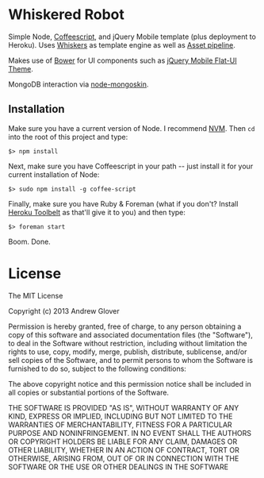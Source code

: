 # Whiskered Robot 

Simple Node, [Coffeescript](http://coffeescript.org/), and jQuery Mobile template (plus deployment to Heroku). Uses [Whiskers](https://github.com/gsf/whiskers.js) as template engine as well as [Asset pipeline](https://github.com/rlidwka/asset-pipeline).

Makes use of [Bower](http://bower.io/) for UI components such as [jQuery Mobile Flat-UI Theme](https://github.com/ququplay/jquery-mobile-flat-ui-theme).

MongoDB interaction via [node-mongoskin](https://github.com/kissjs/node-mongoskin).

## Installation 

Make sure you have a current version of Node. I recommend [NVM](http://thediscoblog.com/blog/2013/03/12/node-in-3-commands/). Then `cd` into the root of this project and type:

`$> npm install`

Next, make sure you have Coffeescript in your path -- just install it for your current installation of Node:

`$> sudo npm install -g coffee-script`


Finally, make sure you have Ruby & Foreman (what if you don't? Install [Heroku Toolbelt](https://toolbelt.heroku.com/) as that'll give it to you) and then type:

`$> foreman start`

Boom. Done. 

# License

The MIT License

Copyright (c) 2013 Andrew Glover

Permission is hereby granted, free of charge, to any person obtaining a copy of this software and associated documentation files (the "Software"), to deal in the Software without restriction, including without limitation the rights to use, copy, modify, merge, publish, distribute, sublicense, and/or sell copies of the Software, and to permit persons to whom the Software is furnished to do so, subject to the following conditions:

The above copyright notice and this permission notice shall be included in all copies or substantial portions of the Software.

THE SOFTWARE IS PROVIDED "AS IS", WITHOUT WARRANTY OF ANY KIND, EXPRESS OR IMPLIED, INCLUDING BUT NOT LIMITED TO THE WARRANTIES OF MERCHANTABILITY, FITNESS FOR A PARTICULAR PURPOSE AND NONINFRINGEMENT. IN NO EVENT SHALL THE AUTHORS OR COPYRIGHT HOLDERS BE LIABLE FOR ANY CLAIM, DAMAGES OR OTHER LIABILITY, WHETHER IN AN ACTION OF CONTRACT, TORT OR OTHERWISE, ARISING FROM, OUT OF OR IN CONNECTION WITH THE SOFTWARE OR THE USE OR OTHER DEALINGS IN THE SOFTWARE
